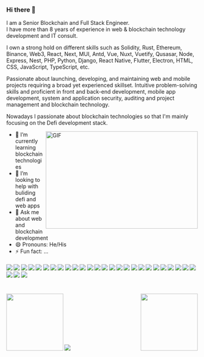 ### Hi there 👋

I am a Senior Blockchain and Full Stack Engineer. <br/>
I have more than 8 years of experience in web & blockchain technology development and IT consult. 

I own a strong hold on different skills such as Solidity, Rust, Ethereum, Binance, Web3, React, Next, MUI, Antd, Vue, Nuxt, Vuetify, Qusasar, Node, Express, Nest, PHP, Python, Django, React Native, Flutter, Electron, HTML, CSS, JavaScript, TypeScript, etc.


Passionate about launching, developing, and maintaining web and mobile projects requiring a broad yet experienced skillset. Intuitive problem-solving skills and proficient in front and back-end development, mobile app development, system and application security, auditing and project management and blockchain technology.


Nowadays I passionate about blockchain technologies so that I'm mainly focusing on the Defi development stack.

<img align="right" alt="GIF" src="https://github.com/evercreativedev/evercreativedev/blob/main/dev.gif" width="400" height="256" />

- 🌱 I’m currently learning blockchain technologies
- 🤔 I’m looking to help with buliding defi and web apps
- 💬 Ask me about web and blockchain development
- 😄 Pronouns: He/His
- ⚡ Fun fact: ...

####      ![](https://img.shields.io/badge/Blockchain-blue) ![](https://img.shields.io/badge/Ethereum-blue) ![](https://img.shields.io/badge/Smart%20Contract-blue) ![](https://img.shields.io/badge/Solidity-blue) ![](https://img.shields.io/badge/Web3-blue) ![](https://img.shields.io/badge/Ethers.js-blue) ![](https://img.shields.io/badge/React-blue) ![](https://img.shields.io/badge/Next-blue) ![](https://img.shields.io/badge/Vue-blue) ![](https://img.shields.io/badge/Nuxt-blue) ![](https://img.shields.io/badge/Node-blue) ![](https://img.shields.io/badge/Nest-blue) ![](https://img.shields.io/badge/PHP-blue) ![](https://img.shields.io/badge/Python-blue) ![](https://img.shields.io/badge/React%20Native-blue) ![](https://img.shields.io/badge/Electron-blue) ![](https://img.shields.io/badge/Flutter-blue) ![](https://img.shields.io/badge/Database-blue) ![](https://img.shields.io/badge/GraphQL-blue) ![](https://img.shields.io/badge/HTML-blue) ![](https://img.shields.io/badge/CSS-blue) ![](https://img.shields.io/badge/JavaScript-blue) ![](https://img.shields.io/badge/TypeScript-blue) ![](https://img.shields.io/badge/Tailwind-blue) ![](https://img.shields.io/badge/AWS-blue) ![](https://img.shields.io/badge/Firebase-blue) ![](https://img.shields.io/badge/Git-blue) ![](https://img.shields.io/badge/Jira-blue) ![](https://img.shields.io/badge/Bitbucket-blue) 

<h1 align="center" style="margin-bottom: 24px;"></h1>
<img align="left" height="150px" src="https://github-readme-stats.vercel.app/api?username=superstar1014&show_icons=true&count_private=true&theme=algolia"/>
<img align="right" height="150px" src="https://github-readme-stats.vercel.app/api/top-langs/?username=storyofsoft&layout=compact&theme=algolia&langs_count=8&count_private=true" /> <br/>
<img height="100px" />
<br/><br/>
<img src="https://activity-graph.herokuapp.com/graph?username=superstar1014&bg_color=000000&color=00ffff&line=00ffff&point=ffffff&area=true&hide_border=true"/>
